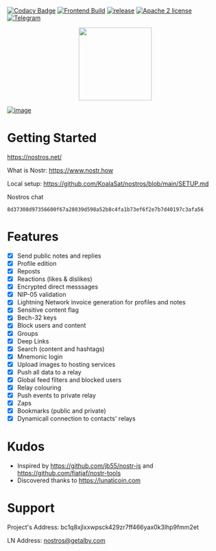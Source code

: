 [![Codacy Badge](https://app.codacy.com/project/badge/Grade/a3db59f4a45a43159cb129386b937a2a)](https://www.codacy.com/gh/KoalaSat/nostros/dashboard?utm_source=github.com&utm_medium=referral&utm_content=KoalaSat/nostros&utm_campaign=Badge_Grade)
[![Frontend Build](https://github.com/KoalaSat/nostros/actions/workflows/android-build.yml/badge.svg?branch=main)](https://github.com/KoalaSat/nostros/actions/workflows/android-build.yml)
[![release](https://img.shields.io/github/v/release/KoalaSat/nostros)](https://github.com/KoalaSat/nostros/releases)
[![Apache 2 license](https://img.shields.io/badge/license-Apache%202-blue)](https://github.com/KoalaSat/nostros/blob/main/LICENSE)
[![Telegram](https://img.shields.io/badge/chat-telegram-brightgreen)](https://t.me/+zhvZAE9L0X40ZjI0)

<center><a href="https://apt.izzysoft.de/fdroid/index/apk/com.nostros" target="_blank" rel="noopener noreferrer"><img src="https://gitlab.com/IzzyOnDroid/repo/-/raw/master/assets/IzzyOnDroid.png" width="170"></a></center>

[![image](https://user-images.githubusercontent.com/4659020/218828666-bc52d827-df86-4d62-998a-2f3eb751065e.png)](https://nostros.net/)

# Getting Started

https://nostros.net/

What is Nostr: https://www.nostr.how

Local setup: https://github.com/KoalaSat/nostros/blob/main/SETUP.md

Nostros chat

```
8d37308d97356600f67a28039d598a52b8c4fa1b73ef6f2e7b7d40197c3afa56
```

# Features

- [x] Send public notes and replies
- [x] Profile edition
- [x] Reposts
- [x] Reactions (likes & dislikes)
- [x] Encrypted direct messsages
- [x] NIP-05 validation
- [x] Lightning Network invoice generation for profiles and notes
- [x] Sensitive content flag
- [x] Bech-32 keys
- [x] Block users and content
- [x] Groups
- [x] Deep Links
- [x] Search (content and hashtags)
- [x] Mnemonic login
- [x] Upload images to hosting services
- [x] Push all data to a relay
- [x] Global feed filters and blocked users
- [x] Relay colouring
- [x] Push events to private relay
- [x] Zaps
- [x] Bookmarks (public and private)
- [x] Dynamicall connection to contacts' relays

# Kudos

- Inspired by https://github.com/jb55/nostr-js and https://github.com/fiatjaf/nostr-tools
- Discovered thanks to https://lunaticoin.com

# Support

Project's Address: bc1q8xjlxxwpsck429zr7ff466yax0k3lhp9fmm2et

LN Address: nostros@getalby.com
